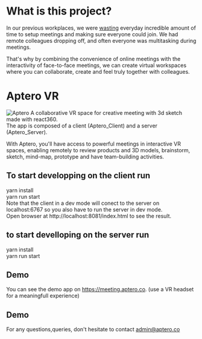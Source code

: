 # What is this project?
In our previous workplaces, we were [wasting](http://thumbnails-visually.netdna-ssl.com/the-ugly-truth-about-meetings_538ca71ea5358_w580.jpg) everyday incredible amount of time to setup meetings and making sure everyone could join. 
We had remote colleagues dropping off, and often everyone was multitasking during meetings.

That's why by combining the convenience of online meetings with the interactivity of face-to-face meetings, we can create virtual workspaces where you can collaborate, create and feel truly together with colleagues.

# Aptero VR
![Aptero](https://ipfs.funnychain.co/ipfs/QmdX25VpJTEZFU5ELPVXPmxBHQhUqaMwC25wNbhjk6AXPq)
A collaborative VR space for creative meeting with 3d sketch made with react360.  
The app is composed of a client (Aptero_Client) and a server (Aptero_Server).  

With Aptero, you'll have access to powerful meetings in interactive VR spaces, enabling remotely to review products and 3D models, brainstorm, sketch, mind-map, prototype and have team-building activities. 


## To start developping on the client run
yarn install  
yarn run start  
Note that the client in a dev mode will conect to the server on localhost:6767 so you also have to run the server in dev mode.  
Open browser at http://localhost:8081/index.html to see the result.  

## to start develloping on the server run 
yarn install  
yarn run start  


## Demo
You can see the demo app on https://meeting.aptero.co. (use a VR headset for a meaningfull experience)


## Demo
For any questions,queries, don't hesitate to contact admin@aptero.co
